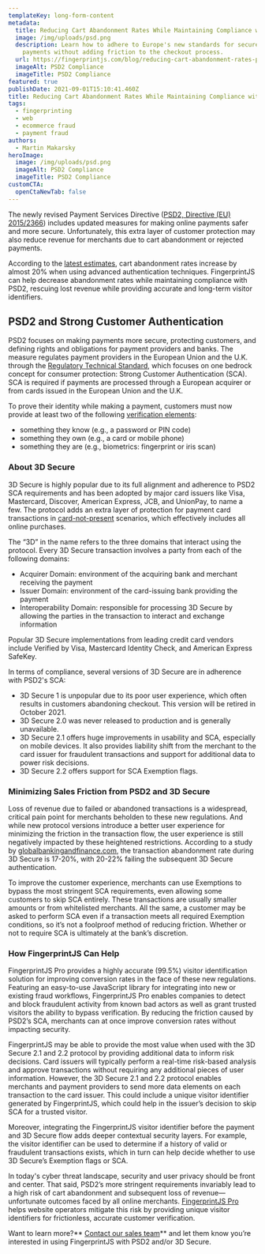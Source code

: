 ```yaml
---
templateKey: long-form-content
metadata:
  title: Reducing Cart Abandonment Rates While Maintaining Compliance with PSD2
  image: /img/uploads/psd.png
  description: Learn how to adhere to Europe's new standards for secure online
    payments without adding friction to the checkout process.
  url: https://fingerprintjs.com/blog/reducing-cart-abandonment-rates-psd2/
  imageAlt: PSD2 Compliance
  imageTitle: PSD2 Compliance
featured: true
publishDate: 2021-09-01T15:10:41.460Z
title: Reducing Cart Abandonment Rates While Maintaining Compliance with PSD2
tags:
  - fingerprinting
  - web
  - ecommerce fraud
  - payment fraud
authors:
  - Martin Makarsky
heroImage:
  image: /img/uploads/psd.png
  imageAlt: PSD2 Compliance
  imageTitle: PSD2 Compliance
customCTA:
  openCtaNewTab: false
---
```

The newly revised Payment Services Directive ([PSD2, Directive (EU) 2015/2366](http://data.europa.eu/eli/dir/2015/2366/oj/eng)) includes updated measures for making online payments safer and more secure. Unfortunately, this extra layer of customer protection may also reduce revenue for merchants due to cart abandonment or rejected payments. 

According to the [latest estimates](https://www.globalbankingandfinance.com/the-real-impact-of-psd2/), cart abandonment rates increase by almost 20% when using advanced authentication techniques. FingerprintJS can help decrease abandonment rates while maintaining compliance with PSD2, rescuing lost revenue while providing accurate and long-term visitor identifiers.

## PSD2 and Strong Customer Authentication

PSD2 focuses on making payments more secure, protecting customers, and defining rights and obligations for payment providers and banks. The measure regulates payment providers in the European Union and the U.K. through the [Regulatory Technical Standard](https://www.eba.europa.eu/regulation-and-policy/payment-services-and-electronic-money/regulatory-technical-standards-on-strong-customer-authentication-and-secure-communication-under-psd2), which focuses on one bedrock concept for consumer protection: Strong Customer Authentication (SCA). SCA is required if payments are processed through a European acquirer or from cards issued in the European Union and the U.K.

To prove their identity while making a payment, customers must now provide at least two of the following [verification elements](https://ec.europa.eu/commission/presscorner/detail/en/MEMO_17_4961):

* something they know (e.g., a password or PIN code)
* something they own (e.g., a card or mobile phone)
* something they are (e.g., biometrics: fingerprint or iris scan)



### About 3D Secure

3D Secure is highly popular due to its full alignment and adherence to PSD2 SCA requirements and has been adopted by major card issuers like Visa, Mastercard, Discover, American Express, JCB, and UnionPay, to name a few. The protocol adds an extra layer of protection for payment card transactions in [card-not-present](https://en.wikipedia.org/wiki/Card_not_present_transaction) scenarios, which effectively includes all online purchases. 

The “3D” in the name refers to the three domains that interact using the protocol. Every 3D Secure transaction involves a party from each of the following domains: 

* Acquirer Domain: environment of the acquiring bank and merchant receiving the payment 
* Issuer Domain: environment of the card-issuing bank providing the payment 
* Interoperability Domain: responsible for processing 3D Secure by allowing the parties in the transaction to interact and exchange information

Popular 3D Secure implementations from leading credit card vendors include Verified by Visa, Mastercard Identity Check, and American Express SafeKey. 

In terms of compliance, several versions of 3D Secure are in adherence with PSD2's SCA:

* 3D Secure 1 is unpopular due to its poor user experience, which often results in customers abandoning checkout. This version will be retired in October 2021.
* 3D Secure 2.0 was never released to production and is generally unavailable.
* 3D Secure 2.1 offers huge improvements in usability and SCA, especially on mobile devices. It also provides liability shift from the merchant to the card issuer for fraudulent transactions and support for additional data to power risk decisions. 
* 3D Secure 2.2 offers support for SCA Exemption flags. 



### Minimizing Sales Friction from PSD2 and 3D Secure

Loss of revenue due to failed or abandoned transactions is a widespread, critical pain point for merchants beholden to these new regulations. And while new protocol versions introduce a better user experience for minimizing the friction in the transaction flow, the user experience is still negatively impacted by these heightened restrictions. According to a study by [globalbankingandfinance.com](https://www.globalbankingandfinance.com/the-real-impact-of-psd2/), the transaction abandonment rate during 3D Secure is 17-20%, with 20-22% failing the subsequent 3D Secure authentication. 

To improve the customer experience, merchants can use Exemptions to bypass the most stringent SCA requirements, even allowing some customers to skip SCA entirely. These transactions are usually smaller amounts or from whitelisted merchants. All the same, a customer may be asked to perform SCA even if a transaction meets all required Exemption conditions, so it’s not a foolproof method of reducing friction. Whether or not to require SCA is ultimately at the bank’s discretion.

### How FingerprintJS Can Help

FingerprintJS Pro provides a highly accurate (99.5%) visitor identification solution for improving conversion rates in the face of these new regulations. Featuring an easy-to-use JavaScript library for integrating into new or existing fraud workflows, FingerprintJS Pro enables companies to detect and block fraudulent activity from known bad actors as well as grant trusted visitors the ability to bypass verification. By reducing the friction caused by PSD2’s SCA, merchants can at once improve conversion rates without impacting security.

FingerprintJS may be able to provide the most value when used with the 3D Secure 2.1 and 2.2 protocol by providing additional data to inform risk decisions. Card issuers will typically perform a real-time risk-based analysis and approve transactions without requiring any additional pieces of user information. However, the 3D Secure 2.1 and 2.2 protocol enables merchants and payment providers to send more data elements on each transaction to the card issuer. This could include a unique visitor identifier generated by FingerprintJS, which could help in the issuer’s decision to skip SCA for a trusted visitor.

Moreover, integrating the FingerprintJS visitor identifier before the payment and 3D Secure flow adds deeper contextual security layers. For example, the visitor identifier can be used to determine if a history of valid or fraudulent transactions exists, which in turn can help decide whether to use 3D Secure’s Exemption flags or SCA.

In today's cyber threat landscape, security and user privacy should be front and center. That said, PSD2’s more stringent requirements invariably lead to a high risk of cart abandonment and subsequent loss of revenue—unfortunate outcomes faced by all online merchants. [FingerprintJS Pro](https://fingerprintjs.com/) helps website operators mitigate this risk by providing unique visitor identifiers for frictionless, accurate customer verification. 

Want to learn more?** [Contact our sales team](https://fingerprintjs.com/contact-sales/)** and let them know you’re interested in using FingerprintJS with PSD2 and/or 3D Secure.